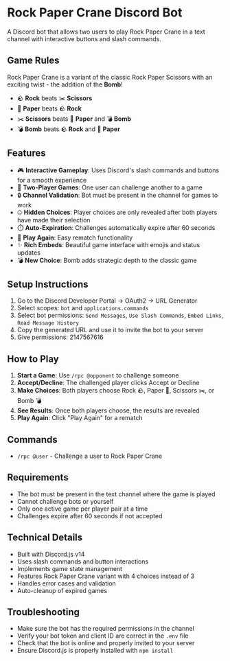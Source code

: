 # Rock Paper Crane Discord Bot

A Discord bot that allows two users to play Rock Paper Crane in a text channel with interactive buttons and slash commands.

## Game Rules

Rock Paper Crane is a variant of the classic Rock Paper Scissors with an exciting twist - the addition of the **Bomb**!

- 🪨 **Rock** beats ✂️ **Scissors**
- 📄 **Paper** beats 🪨 **Rock**
- ✂️ **Scissors** beats 📄 **Paper** and 💣 **Bomb**
- 💣 **Bomb** beats 🪨 **Rock** and 📄 **Paper**

## Features

- 🎮 **Interactive Gameplay**: Uses Discord's slash commands and buttons for a smooth experience
- 👥 **Two-Player Games**: One user can challenge another to a game
- 🔒 **Channel Validation**: Bot must be present in the channel for games to work
- 🤐 **Hidden Choices**: Player choices are only revealed after both players have made their selection
- ⏱️ **Auto-Expiration**: Challenges automatically expire after 60 seconds
- 🔄 **Play Again**: Easy rematch functionality
- ✨ **Rich Embeds**: Beautiful game interface with emojis and status updates
- 💣 **New Choice**: Bomb adds strategic depth to the classic game

## Setup Instructions

1. Go to the Discord Developer Portal → OAuth2 → URL Generator
2. Select scopes: `bot` and `applications.commands`
3. Select bot permissions: `Send Messages`, `Use Slash Commands`, `Embed Links`, `Read Message History`
4. Copy the generated URL and use it to invite the bot to your server
5. Give permissions: 2147567616

## How to Play

1. **Start a Game**: Use `/rpc @opponent` to challenge someone
2. **Accept/Decline**: The challenged player clicks Accept or Decline
3. **Make Choices**: Both players choose Rock 🪨, Paper 📄, Scissors ✂️, or Bomb 💣
4. **See Results**: Once both players choose, the results are revealed
5. **Play Again**: Click "Play Again" for a rematch

## Commands

- `/rpc @user` - Challenge a user to Rock Paper Crane

## Requirements

- The bot must be present in the text channel where the game is played
- Cannot challenge bots or yourself
- Only one active game per player pair at a time
- Challenges expire after 60 seconds if not accepted

## Technical Details

- Built with Discord.js v14
- Uses slash commands and button interactions
- Implements game state management
- Features Rock Paper Crane variant with 4 choices instead of 3
- Handles error cases and validation
- Auto-cleanup of expired games

## Troubleshooting

- Make sure the bot has the required permissions in the channel
- Verify your bot token and client ID are correct in the `.env` file
- Check that the bot is online and properly invited to your server
- Ensure Discord.js is properly installed with `npm install`

